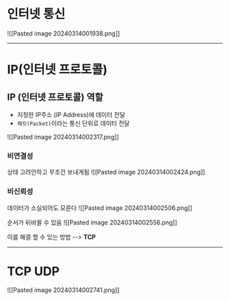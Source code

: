 # 인터넷 통신

![[Pasted image 20240314001938.png]]

---
# IP(인터넷 프로토콜)
## IP (인터넷 프로토콜) 역할
- 지정한 IP주소 (IP Address)에 데이터 전달
- `패킷(Packet)`이라는 통신 단위로 데이터 전달


![[Pasted image 20240314002317.png]]

### 비연결성

상태 고려안하고 무조건 보내게됨
![[Pasted image 20240314002424.png]]


### 비신뢰성

데이터가 소실되어도 모른다
![[Pasted image 20240314002506.png]]

순서가 뒤바뀔 수 있음
![[Pasted image 20240314002556.png]]

이를 해결 할 수 있는 방법 --> **TCP**

---
# TCP UDP
![[Pasted image 20240314002741.png]]

